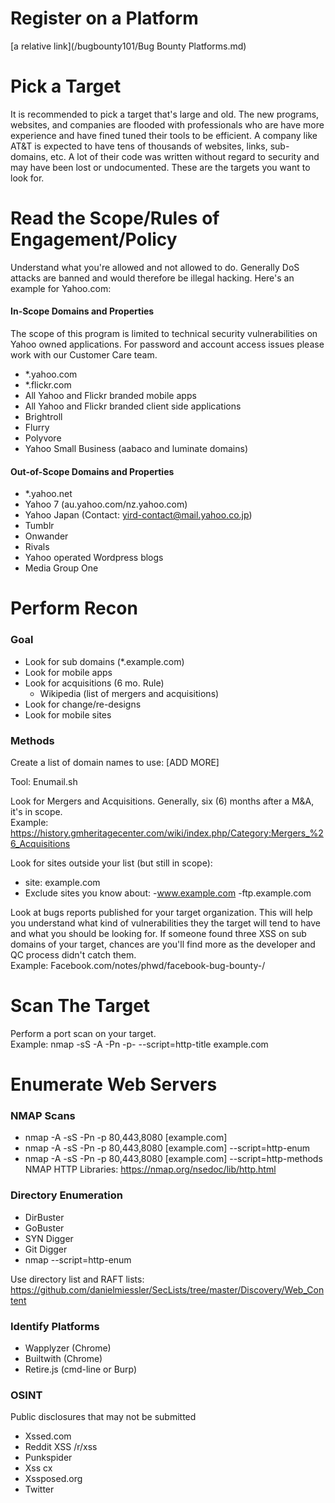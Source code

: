 # Register on a Platform
[a relative link](/bugbounty101/Bug Bounty Platforms.md)

# Pick a Target
It is recommended to pick a target that's large and old. The new programs, websites, and companies are flooded with professionals who are have more experience and have fined tuned their tools to be efficient. A company like AT&T is expected to have tens of thousands of websites, links, sub-domains, etc. A lot of their code was written without regard to security and may have been lost or undocumented. These are the targets you want to look for. 

# Read the Scope/Rules of Engagement/Policy
Understand what you're allowed and not allowed to do. Generally DoS attacks are banned and would therefore be illegal hacking. Here's an example for Yahoo.com:

#### In-Scope Domains and Properties
The scope of this program is limited to technical security vulnerabilities on Yahoo owned applications. For password and account access issues please work with our Customer Care team. 
- *.yahoo.com
- *.flickr.com
- All Yahoo and Flickr branded mobile apps
- All Yahoo and Flickr branded client side applications
- Brightroll
- Flurry
- Polyvore
- Yahoo Small Business (aabaco and luminate domains)
#### Out-of-Scope Domains and Properties
- *.yahoo.net
- Yahoo 7 (au.yahoo.com/nz.yahoo.com)
- Yahoo Japan (Contact: yird-contact@mail.yahoo.co.jp)
- Tumblr
- Onwander
- Rivals
- Yahoo operated Wordpress blogs
- Media Group One

# Perform Recon

### Goal
- Look for sub domains (*.example.com)
- Look for mobile apps
- Look for acquisitions (6 mo. Rule)
  - Wikipedia (list of mergers and acquisitions)
- Look for change/re-designs
- Look for mobile sites

### Methods
Create a list of domain names to use: [ADD MORE]

Tool: Enumail.sh  <br />

Look for Mergers and Acquisitions. Generally, six (6) months after a M&A, it's in scope. <br />
Example: https://history.gmheritagecenter.com/wiki/index.php/Category:Mergers_%26_Acquisitions

Look for sites outside your list (but still in scope): <br />
- site: example.com
- Exclude sites you know about: -www.example.com -ftp.example.com

Look at bugs reports published for your target organization. This will help you understand what kind of vulnerabilities they the target will tend to have and what you should be looking for. If someone found three XSS on sub domains of your target, chances are you'll find more as the developer and QC process didn't catch them. <br />
Example: Facebook.com/notes/phwd/facebook-bug-bounty-/


# Scan The Target
Perform a port scan on your target. <br />
Example: nmap -sS -A -Pn -p- --script=http-title example.com

# Enumerate Web Servers
### NMAP Scans
- nmap -A -sS -Pn -p 80,443,8080 [example.com]
- nmap -A -sS -Pn -p 80,443,8080 [example.com] --script=http-enum
- nmap -A -sS -Pn -p 80,443,8080 [example.com] --script=http-methods
NMAP HTTP Libraries: https://nmap.org/nsedoc/lib/http.html

### Directory Enumeration
- DirBuster
- GoBuster
- SYN Digger
- Git Digger
- nmap --script=http-enum

Use directory list and RAFT lists: https://github.com/danielmiessler/SecLists/tree/master/Discovery/Web_Content

### Identify Platforms
- Wapplyzer (Chrome)
- Builtwith (Chrome)
- Retire.js (cmd-line or Burp)

### OSINT
Public disclosures that may not be submitted
- Xssed.com
- Reddit XSS /r/xss
- Punkspider
- Xss cx
- Xssposed.org
- Twitter

